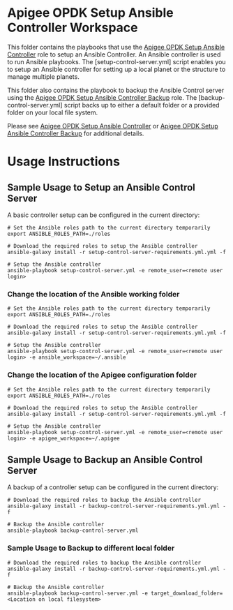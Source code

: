 # Apigee OPDK Setup Ansible Controller Workspace

This folder contains the playbooks that use the [Apigee OPDK Setup Ansible Controller](https://github.com/carlosfrias/apigee-opdk-setup-ansible-controller) 
role to setup an Ansible Controller. An Ansible controller is used to run Ansible playbooks. The
[setup-control-server.yml] script enables you to setup an
Ansible controller for setting up a local planet or the structure to manage multiple planets.

This folder also contains the playbook to backup the Ansible Control server using the
[Apigee OPDK Setup Ansible Controller Backup](https://github.com/carlosfrias/apigee-opdk-setup-ansible-controller-backup)
role. The [backup-control-server.yml] script backs up to either a default folder or a provided folder on your local file system.

Please see [Apigee OPDK Setup Ansible Controller](https://github.com/carlosfrias/apigee-opdk-setup-ansible-controller) or 
[Apigee OPDK Setup Ansible Controller Backup](https://github.com/carlosfrias/apigee-opdk-setup-ansible-controller-backup)
for additional details.

# Usage Instructions

## Sample Usage to Setup an Ansible Control Server 

A basic controller setup can be configured in the current directory: 

    # Set the Ansible roles path to the current directory temporarily
    export ANSIBLE_ROLES_PATH=./roles
    
    # Download the required roles to setup the Ansible controller
    ansible-galaxy install -r setup-control-server-requirements.yml.yml -f
    
    # Setup the Ansible controller
    ansible-playbook setup-control-server.yml -e remote_user=<remote user login>

### Change the location of the Ansible working folder
   
    # Set the Ansible roles path to the current directory temporarily
    export ANSIBLE_ROLES_PATH=./roles
    
    # Download the required roles to setup the Ansible controller
    ansible-galaxy install -r setup-control-server-requirements.yml.yml -f
    
    # Setup the Ansible controller
    ansible-playbook setup-control-server.yml -e remote_user=<remote user login> -e ansible_workspace=~/.ansible
    
### Change the location of the Apigee configuration folder
   
    # Set the Ansible roles path to the current directory temporarily
    export ANSIBLE_ROLES_PATH=./roles
    
    # Download the required roles to setup the Ansible controller
    ansible-galaxy install -r setup-control-server-requirements.yml.yml -f
    
    # Setup the Ansible controller
    ansible-playbook setup-control-server.yml -e remote_user=<remote user login> -e apigee_workspace=~/.apigee
    
## Sample Usage to Backup an Ansible Control Server 

A backup of a controller setup can be configured in the current directory: 

    # Download the required roles to backup the Ansible controller
    ansible-galaxy install -r backup-control-server-requirements.yml.yml -f
    
    # Backup the Ansible controller
    ansible-playbook backup-control-server.yml 
    
### Sample Usage to Backup to different local folder
   
    # Download the required roles to backup the Ansible controller
    ansible-galaxy install -r backup-control-server-requirements.yml.yml -f
    
    # Backup the Ansible controller
    ansible-playbook backup-control-server.yml -e target_download_folder=<Location on local filesystem>
    

       


